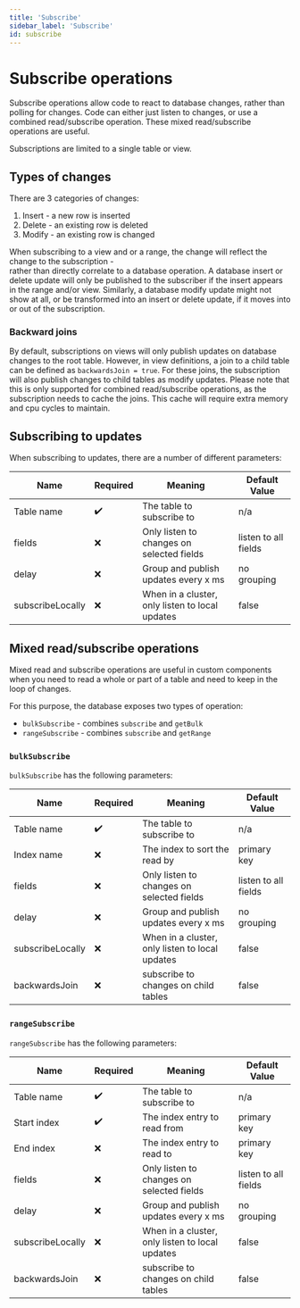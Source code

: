 ```yaml
---
title: 'Subscribe'
sidebar_label: 'Subscribe'
id: subscribe
---
```


Subscribe operations
====================

Subscribe operations allow code to react to database changes, rather than polling for changes. Code can either just listen to changes, or use a combined read/subscribe operation. These mixed read/subscribe operations are useful.

Subscriptions are limited to a single table or view.

Types of changes[​](/database/database-concepts/subscribe/#types-of-changesdirect-link-to-heading)
-----------------------------------------------------------------------------------------------------------------------------------------------------------------

There are 3 categories of changes:

1.  Insert - a new row is inserted
2.  Delete - an existing row is deleted
3.  Modify - an existing row is changed

When subscribing to a view and or a range, the change will reflect the change to the subscription -\
rather than directly correlate to a database operation. A database insert or delete update will only be published to the subscriber if the insert appears in the range and/or view. Similarly, a database modify update might not show at all, or be transformed into an insert or delete update, if it moves into or out of the subscription.

### Backward joins[​](/database/database-concepts/subscribe/#backward-joinsdirect-link-to-heading)

By default, subscriptions on views will only publish updates on database changes to the root table. However, in view definitions, a join to a child table can be defined as `backwardsJoin = true`. For these joins, the subscription will also publish changes to child tables as modify updates. Please note that this is only supported for combined read/subscribe operations, as the subscription needs to cache the joins. This cache will require extra memory and cpu cycles to maintain.

Subscribing to updates[​](/database/database-concepts/subscribe/#subscribing-to-updatesdirect-link-to-heading)
-----------------------------------------------------------------------------------------------------------------------------------------------------------------------------

When subscribing to updates, there are a number of different parameters:

| Name | Required | Meaning | Default Value |
| --- | --- | --- | --- |
| Table name | ✔️ | The table to subscribe to | n/a |
| fields | ❌ | Only listen to changes on selected fields | listen to all fields |
| delay | ❌ | Group and publish updates every x ms | no grouping |
| subscribeLocally | ❌ | When in a cluster, only listen to local updates | false |

Mixed read/subscribe operations[​](/database/database-concepts/subscribe/#mixed-readsubscribe-operationsdirect-link-to-heading)
----------------------------------------------------------------------------------------------------------------------------------------------------------------------------------------------

Mixed read and subscribe operations are useful in custom components when you need to read a whole or part of a table and need to keep in the loop of changes.

For this purpose, the database exposes two types of operation:

-   `bulkSubscribe` - combines `subscribe` and `getBulk`
-   `rangeSubscribe` - combines `subscribe` and `getRange`

### `bulkSubscribe`[​](/database/database-concepts/subscribe/#bulksubscribedirect-link-to-heading)

`bulkSubscribe` has the following parameters:

| Name | Required | Meaning | Default Value |
| --- | --- | --- | --- |
| Table name | ✔️ | The table to subscribe to | n/a |
| Index name | ❌ | The index to sort the read by | primary key |
| fields | ❌ | Only listen to changes on selected fields | listen to all fields |
| delay | ❌ | Group and publish updates every x ms | no grouping |
| subscribeLocally | ❌ | When in a cluster, only listen to local updates | false |
| backwardsJoin | ❌ | subscribe to changes on child tables | false |

### `rangeSubscribe`[​](/database/database-concepts/subscribe/#rangesubscribedirect-link-to-heading)

`rangeSubscribe` has the following parameters:

| Name | Required | Meaning | Default Value |
| --- | --- | --- | --- |
| Table name | ✔️ | The table to subscribe to | n/a |
| Start index | ✔️ | The index entry to read from | primary key |
| End index | ❌ | The index entry to read to | primary key |
| fields | ❌ | Only listen to changes on selected fields | listen to all fields |
| delay | ❌ | Group and publish updates every x ms | no grouping |
| subscribeLocally | ❌ | When in a cluster, only listen to local updates | false |
| backwardsJoin | ❌ | subscribe to changes on child tables | false |